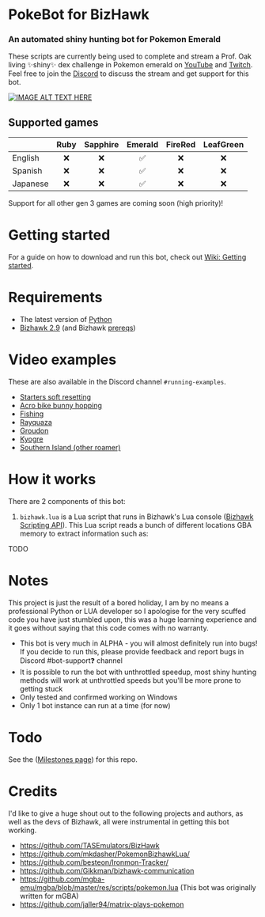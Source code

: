 # PokeBot for BizHawk
### An automated shiny hunting bot for Pokemon Emerald
These scripts are currently being used to complete and stream a Prof. Oak living ✨shiny✨ dex challenge in Pokemon emerald on [YouTube](https://www.youtube.com/watch?v=nVEONn19lZY) and [Twitch](https://www.twitch.tv/fortycakes). Feel free to join the [Discord](https://discord.gg/CXQDjGSeyV) to discuss the stream and get support for this bot.

[![IMAGE ALT TEXT HERE](https://img.youtube.com/vi/nVEONn19lZY/0.jpg)](https://www.youtube.com/watch?v=nVEONn19lZY)

## Supported games
|  | Ruby | Sapphire | Emerald | FireRed | LeafGreen | 
|--| :--: | :--: | :--: | :--: | :--: |
| English | ❌ | ❌ | ✅ | ❌ | ❌ |
| Spanish | ❌ | ❌ | ✅ | ❌ | ❌ |
| Japanese| ❌ | ❌ | ✅ | ❌ | ❌ |

Support for all other gen 3 games are coming soon (high priority)!

# Getting started
For a guide on how to download and run this bot, check out [Wiki: Getting started](https://github.com/40Cakes/pokebot-bizhawk/wiki/Getting-started).

# Requirements
- The latest version of [Python](https://www.python.org/downloads/)
- [Bizhawk 2.9](https://github.com/TASEmulators/BizHawk/releases/tag/2.9) (and Bizhawk [prereqs](https://github.com/TASEmulators/BizHawk-Prereqs/releases))

# Video examples
These are also available in the Discord channel `#running-examples`.
- [Starters soft resetting](https://cdn.discordapp.com/attachments/1109296060003778580/1109296440020312094/NVIDIA_Share_GXbkQ9G7T3.mp4)
- [Acro bike bunny hopping](https://cdn.discordapp.com/attachments/1109296060003778580/1109302055048314930/NVIDIA_Share_YkYog0pJMB.mp4)
- [Fishing](https://cdn.discordapp.com/attachments/1109296060003778580/1109300987367276614/NVIDIA_Share_hrk4r4dS6U.mp4)
- [Rayquaza](https://cdn.discordapp.com/attachments/1109296060003778580/1109299429091070002/NVIDIA_Share_7cfLYrsoGi.mp4)
- [Groudon](https://cdn.discordapp.com/attachments/1109296060003778580/1109297364923076699/NVIDIA_Share_qBANI5g3OK.mp4)
- [Kyogre](https://cdn.discordapp.com/attachments/1109296060003778580/1109296950689398794/NVIDIA_Share_roZORZBqQ9.mp4)
- [Southern Island (other roamer)](https://cdn.discordapp.com/attachments/1109296060003778580/1109296440020312094/NVIDIA_Share_GXbkQ9G7T3.mp4)

# How it works
There are 2 components of this bot:

1.  `bizhawk.lua` is a Lua script that runs in Bizhawk's Lua console ([Bizhawk Scripting API](https://tasvideos.org/Bizhawk/LuaFunctions)).
This Lua script reads a bunch of different locations GBA memory to extract information such as:

TODO

# Notes

This project is just the result of a bored holiday, I am by no means a professional Python or LUA developer so I apologise for the very scuffed code you have just stumbled upon, this was a huge learning experience and it goes without saying that this code comes with no warranty.

- This bot is very much in ALPHA - you will almost definitely run into bugs! If you decide to run this, please provide feedback and report bugs in Discord #⁠bot-support❓ channel
- It is possible to run the bot with unthrottled speedup, most shiny hunting methods will work at unthrottled speeds but you'll be more prone to getting stuck
- Only tested and confirmed working on Windows
- Only 1 bot instance can run at a time (for now)

# Todo
See the ([Milestones page](https://github.com/40Cakes/pokebot-bizhawk/milestones)) for this repo.

# Credits
I'd like to give a huge shout out to the following projects and authors, as well as the devs of Bizhawk, all were instrumental in getting this bot working.

- https://github.com/TASEmulators/BizHawk
- https://github.com/mkdasher/PokemonBizhawkLua/
- https://github.com/besteon/Ironmon-Tracker/
- https://github.com/Gikkman/bizhawk-communication
- https://github.com/mgba-emu/mgba/blob/master/res/scripts/pokemon.lua (This bot was originally written for mGBA)
- https://github.com/jaller94/matrix-plays-pokemon